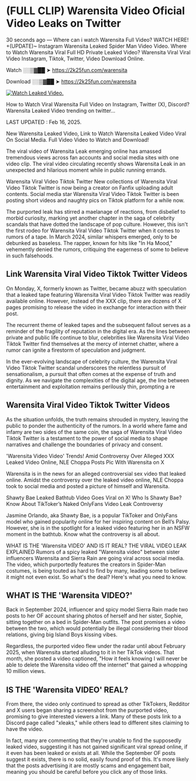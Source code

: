 # (FULL CLIP) Warensita Video Oficial Video Leaks on Twitter

30 seconds ago — Where can i watch Warensita Full Video? WATCH HERE! +(UPDATE)~ Instagram Warensita Leaked Spider Man Video Video. Where to Watch Warensita Viral Full HD Private Leaked Video? Warensita Viral Viral Video Instagram, Tiktok, Twitter, Video Download Online.

Watch ░░▒▓██ ➤ https://2k25fun.com/warensita

Download ░░▒▓██ ➤ https://2k25fun.com/warensita

[![Watch Leaked Video.](https://miro.medium.com/v2/resize:fit:828/format:webp/1*cilzJN44JGOrTw9NJCrNHA.gif "Watch Leaked Video")](https://2k25fun.com/warensita)

How to Watch Viral Warensita Full Video on Instagram, Twitter (X), Discord? Warensita Leaked Video trending on twitter...

LAST UPDATED : Feb 16, 2025.

New Warensita Leaked Video, Link to Watch Warensita Leaked Video Viral On Social Media. Full Video Video to Watch and Download!

The viral video of Warensita Leak emerging online has amassed tremendous views across fan accounts and social media sites with one video clip. The viral video circulating recently shows Warensita Leak in an unexpected and hilarious moment while in public running errands.

Warensita Viral Video Tiktok Twitter New collections of Warensita Viral Video Tiktok Twitter is now being a creator on Fanfix uploading adult contents. Social media star Warensita Viral Video Tiktok Twitter is been posting short videos and naughty pics on Tiktok platform for a while now.

The purported leak has stirred a maelanage of reactions, from disbelief to morbid curiosity, marking yet another chapter in the saga of celebrity scandals that have dotted the landscape of pop culture. However, this isn't the first rodeo for Warensita Viral Video Tiktok Twitter when it comes to rumors of a tape. In March 2024, similar whispers emerged, only to be debunked as baseless. The rapper, known for hits like "In Ha Mood," vehemently denied the rumors, critiquing the eagerness of some to believe in such falsehoods.

## Link Warensita Viral Video Tiktok Twitter Videos

On Monday, X, formerly known as Twitter, became abuzz with speculation that a leaked tape featuring Warensita Viral Video Tiktok Twitter was readily available online. However, instead of the XXX clip, there are dozens of X pages promising to release the video in exchange for interaction with their post.

The recurrent theme of leaked tapes and the subsequent fallout serves as a reminder of the fragility of reputation in the digital era. As the lines between private and public life continue to blur, celebrities like Warensita Viral Video Tiktok Twitter find themselves at the mercy of internet chatter, where a rumor can ignite a firestorm of speculation and judgment.

In the ever-evolving landscape of celebrity culture, the Warensita Viral Video Tiktok Twitter scandal underscores the relentless pursuit of sensationalism, a pursuit that often comes at the expense of truth and dignity. As we navigate the complexities of the digital age, the line between entertainment and exploitation remains perilously thin, prompting a re

##  Warensita Viral Video Tiktok Twitter Videos

As the situation unfolds, the truth remains shrouded in mystery, leaving the public to ponder the authenticity of the rumors. In a world where fame and infamy are two sides of the same coin, the saga of Warensita Viral Video Tiktok Twitter is a testament to the power of social media to shape narratives and challenge the boundaries of privacy and consent.

'Warensita Video Video' Trends! Amid Controversy Over Alleged XXX Leaked Video Online, NLE Choppa Posts Pic With Warensita on X

Warensita is in the news for an alleged controversial sex video that leaked online. Amidst the controversy over the leaked video online, NLE Choppa took to social media and posted a picture of himself and Warensita.

Shawty Bae Leaked Bathtub Video Goes Viral on X! Who Is Shawty Bae? Know About TikToker’s Naked OnlyFans Video Leak Controversy

Jasmine Orlando, aka Shawty Bae, is a popular TikToker and OnlyFans model who gained popularity online for her inspiring content on Bell’s Palsy. However, she is in the spotlight for a leaked video featuring her in an NSFW moment in the bathtub. Know what the controversy is all about.

WHAT IS THE 'Warensita VIDEO' AND IS IT REAL? THE VIRAL VIDEO LEAK EXPLAINED Rumors of a spicy leaked "Warensita video" between sister influencers Warensita and Sierra Rain are going viral across social media. The video, which purportedly features the creators in Spider-Man costumes, is being touted as hard to find by many, leading some to believe it might not even exist. So what's the deal? Here's what you need to know.

## WHAT IS THE 'Warensita VIDEO?'

Back in September 2024, influencer and spicy model Sierra Rain made two posts to her OF account sharing photos of herself and her sister, Sophie, sitting together on a bed in Spider-Man outfits. The post promises a video between the two, which would potentially be illegal considering their blood relations, giving big Island Boys kissing vibes.

Regardless, the purported video flew under the radar until about February 2025, when Warensita started alluding to it in her TikTok videos. That month, she posted a video captioned, "How it feels knowing I will never be able to delete the Warensita video off the internet" that gained a whopping 10 million views.

## IS THE 'Warensita VIDEO' REAL?

From there, the video only continued to spread as other TikTokers, Redditor and X users began sharing a screenshot from the purported video, promising to give interested viewers a link. Many of these posts link to a Discord page called "xleaks," while others lead to different sites claiming to have the video.

In fact, many are commenting that they're unable to find the supposedly leaked video, suggesting it has not gained significant viral spread online, if it even has been leaked or exists at all. While the September OF posts suggest it exists, there is no solid, easily found proof of this. It's more likely that the posts advertising it are mostly scams and engagement bait, meaning you should be careful before you click any of those links.